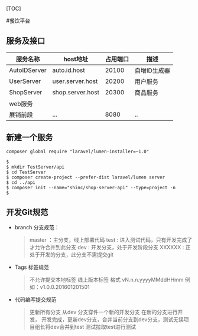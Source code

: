 [TOC]

#餐饮平台

## 服务及接口

|服务名称|host地址|占用端口|描述|
|-|-|-|-|
|AutoIDServer|auto.id.host|20100|自增ID生成器|
|UserServer|user.server.host|20200|用户服务|
|ShopServer|shop.server.host|20300|商品服务|
|web服务||||
|展销前段|...|8080|..|

## 新建一个服务

```shell
composer global require "laravel/lumen-installer=~1.0"
```

```shell
$
$ mkdir TestServer/api
$ cd TestServer
$ composer create-project --prefer-dist laravel/lumen server
$ cd ../api
$ composer init --name="shinc/shop-server-api" --type=project -n
$ 
```

## 开发Git规范
+ branch 分支规范：

  > master ：主分支，线上部署代码
  > test   : 进入测试代码，只有开发完成了才允许合并到此分支
  > dev    : 开发分支，处于开发阶段分支
  > XXXXXX : 正处于开发的分支，此分支不需提交git
  
+ Tags 标签规范

  > 不允许提交本地标签
  > 线上版本标签 格式 vN.n.n.yyyyMMddHHmm 例如：v1.0.0.201601201501

+ 代码编写提交规范

  > 更新所有分支
  > 从dev 分支穿件一个新的开发分支
  > 在新的分支进行开发，
  > 开发完成，更新dev分支，合并当前分支到dev分支，测试无误项目组长将dev合并到test
  > 测试拉取test进行测试
   